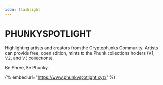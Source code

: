 ```yaml
---
icon: flashlight
---
```


# PHUNKYSPOTLIGHT

Highlighting artists and creators from the Cryptophunks Community. Artists can provide free, open edition, mints to the Phunk collections holders (V1, V2, and V3 collections).

Be Phree, Be Phunky.

{% embed url="https://www.phunkyspotlight.xyz/" %}
